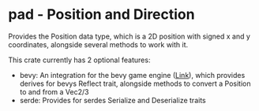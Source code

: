 # pad - Position and Direction
Provides the Position data type, which is a 2D position with signed x and y coordinates, alongside several methods to work with it.

This crate currently has 2 optional features:
- bevy: An integration for the bevy game engine ([Link](https://bevyengine.org/)), which provides derives for bevys Reflect trait, alongside methods to convert a Position to and from a Vec2/3
- serde: Provides for serdes Serialize and Deserialize traits
